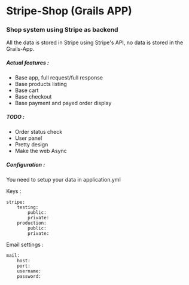 # Stripe-Shop (Grails APP)

### Shop system using Stripe as backend

All the data is stored in Stripe using Stripe's API, no data is stored in
the Grails-App.

##### Actual features : 

- Base app, full request/full response
- Base products listing
- Base cart
- Base checkout
- Base payment and payed order display

##### TODO :

- Order status check
- User panel
- Pretty design
- Make the web Async

##### Configuration :

You need to setup your data in application.yml

Keys : 

    stripe:
        testing:
            public:
            private:
        production:
            public:
            private:
            
Email settings :

    mail:
        host:
        port:
        username:
        password: